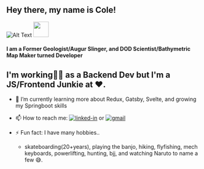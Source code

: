 <!--
**williycole/williycole** is a ✨ _special_ ✨ repository because its `README.md` (this file) appears on your GitHub profile. 
-->
## Hey there, my name is Cole!
![Alt Text](https://media.giphy.com/media/4Hmjz2sqdtASJ2gFMH/giphy.gif)
<img src="https://media.giphy.com/media/vFKqnCdLPNOKc/giphy.gif" width="40" height="40" />
####  I am a Former Geologist/Augur Slinger, and DOD Scientist/Bathymetric Map Maker turned Developer


## I'm working👷🏻 as a Backend Dev but I'm a JS/Frontend Junkie at ❤️. 

- 🌱 I’m currently learning more about Redux, Gatsby, Svelte, and growing my Springboot skills 

- 📫 How to reach me: [![linked-in](https://img.shields.io/badge/Linked_In-0077B5?style=for-the-badge&logo=LinkedIn&logoColor=white)](https://www.linkedin.com/in/cole-boren-4b0b3a50/) or [![gmail](https://img.shields.io/badge/Gmail-D14836?style=for-the-badge&logo=Gmail&logoColor=white)](mailto:https://william.cole.boren@gmail.com)

- ⚡ Fun fact: I have many hobbies.. 
    - skateboarding(20+years), playing the banjo, hiking, flyfishing, mech keyboards, powerlifting, hunting, bjj, and watching Naruto to name a few 😅.

